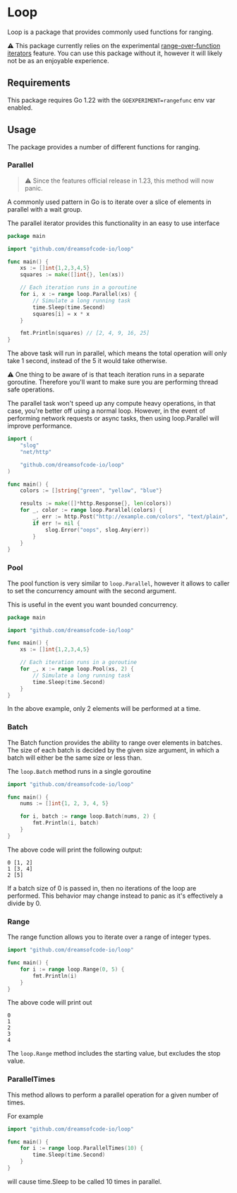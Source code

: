 # Loop

Loop is a package that provides commonly used functions
for ranging.

⚠️ This package currently relies on the experimental
[range-over-function iterators](https://tip.golang.org/wiki/RangefuncExperiment) 
feature. You can use this package without it, however it will likely not be as
an enjoyable experience.

## Requirements

This package requires Go 1.22 with the `GOEXPERIMENT=rangefunc` env
var enabled.

## Usage

The package provides a number of different functions for ranging.

### Parallel

> ⚠️ Since the features official release in 1.23, this method will now panic.

A commonly used pattern in Go is to iterate over a slice of elements in parallel with a 
wait group.

The parallel iterator provides this functionality in an easy to use interface

```go
package main

import "github.com/dreamsofcode-io/loop"

func main() {
    xs := []int{1,2,3,4,5}
    squares := make([]int{}, len(xs))

    // Each iteration runs in a goroutine
    for i, x := range loop.Parallel(xs) {
        // Simulate a long running task
        time.Sleep(time.Second)
        squares[i] = x * x
    }

    fmt.Println(squares) // [2, 4, 9, 16, 25]
}
```

The above task will run in parallel, which means the total operation will only take 1 second, 
instead of the 5 it would take otherwise. 

⚠️ One thing to be aware of is that teach iteration runs in a separate goroutine. Therefore
you'll want to make sure you are performing thread safe operations.

The parallel task won't speed up any compute heavy operations, in that case, you're better
off using a normal loop. However, in the event of performing network requests or async
tasks, then using loop.Parallel will improve performance.

```go
import (
    "slog"
    "net/http"

    "github.com/dreamsofcode-io/loop"
)

func main() {
    colors := []string{"green", "yellow", "blue"}

    results := make([]*http.Response{}, len(colors))
    for _, color := range loop.Parallel(colors) {
        _, err := http.Post("http://example.com/colors", "text/plain", strings.NewReader(color))
        if err != nil {
            slog.Error("oops", slog.Any(err))
        }
    }
}
```

### Pool
The pool function is very similar to `loop.Parallel`, however it allows to caller to set the
concurrency amount with the second argument.

This is useful in the event you want bounded concurrency.

```go
package main

import "github.com/dreamsofcode-io/loop"

func main() {
    xs := []int{1,2,3,4,5}

    // Each iteration runs in a goroutine
    for _, x := range loop.Pool(xs, 2) {
        // Simulate a long running task
        time.Sleep(time.Second)
    }
}
```

In the above example, only 2 elements will be performed at a time.

### Batch

The Batch function provides the ability to range over elements in batches. The size of each batch
is decided by the given size argument, in which a batch will either be the same size or less than.

The `loop.Batch` method runs in a single goroutine

```go
import "github.com/dreamsofcode-io/loop"

func main() {
    nums := []int{1, 2, 3, 4, 5}

    for i, batch := range loop.Batch(nums, 2) {
        fmt.Println(i, batch)
    }
}
```

The above code will print the following output:

```
0 [1, 2]
1 [3, 4]
2 [5]
```

If a batch size of 0 is passed in, then no iterations of the loop are performed. This behavior
may change instead to panic as it's effectively a divide by 0.

### Range

The range function allows you to iterate over a range of integer types.

```go
import "github.com/dreamsofcode-io/loop"

func main() {
    for i := range loop.Range(0, 5) {
        fmt.Println(i)
    }
}
```

The above code will print out

```
0
1
2
3
4
```

The `loop.Range` method includes the starting value, but excludes the stop value.

### ParallelTimes

This method allows to perform a parallel operation for a given number of times.

For example

```go
import "github.com/dreamsofcode-io/loop"

func main() {
    for i := range loop.ParallelTimes(10) {
        time.Sleep(time.Second)
    }
}
```

will cause time.Sleep to be called 10 times in parallel.
